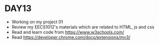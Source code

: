 # DAY13
- Working on my project 01
- Review my EECS1012's materials which are related to HTML, js and css
- Read and learn code from https://www.w3schools.com/
- Read https://developer.chrome.com/docs/extensions/mv3/
